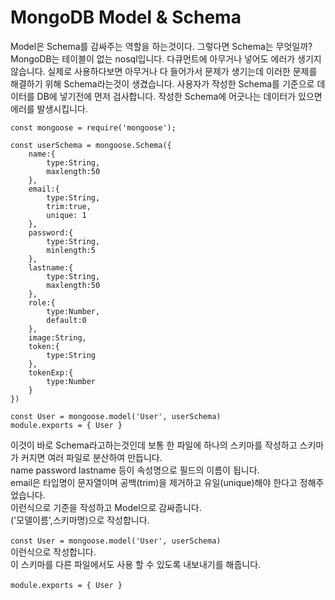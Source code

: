 # MongoDB Model & Schema

Model은 Schema를 감싸주는 역할을 하는것이다.
그렇다면 Schema는 무엇일까?
MongoDB는 테이블이 없는 nosql입니다.
다큐먼트에 아무거나 넣어도 에러가 생기지 않습니다.
실제로 사용하다보면 아무거나 다 들어가서 문제가 생기는데 이러한 문제를 해결하기 위해 Schema라는것이 생겼습니다.
사용자가 작성한 Schema를 기준으로 데이터를 DB에 넣기전에 먼저 검사합니다.
작성한 Schema에 어긋나는 데이터가 있으면 에러를 발생시킵니다.

```
const mongoose = require('mongoose');

const userSchema = mongoose.Schema({
    name:{
        type:String,
        maxlength:50
    },
    email:{
        type:String,
        trim:true,
        unique: 1
    },
    password:{
        type:String,
        minlength:5
    },
    lastname:{
        type:String,
        maxlength:50
    },
    role:{
        type:Number,
        default:0
    },
    image:String,
    token:{
        type:String
    },
    tokenExp:{
        type:Number
    }
})

const User = mongoose.model('User', userSchema)
module.exports = { User }
```
이것이 바로 Schema라고하는것인데 보통 한 파일에 하나의 스키마를 작성하고 스키마가 커지면 여러 파일로 분산하여 만듭니다.</br>
name password lastname 등이 속성명으로 필드의 이름이 됩니다.</br>
email은 타입명이 문자열이며 공백(trim)을 제거하고 유일(unique)해야 한다고 정해주었습니다.</br>
이런식으로 기준을 작성하고 Model으로 감싸줍니다. </br>
('모델이름',스키마명)으로 작성합니다.</br>
</br>
``
const User = mongoose.model('User', userSchema)
``
</br>
이런식으로 작성합니다.</br>
이 스키마를 다른 파일에서도 사용 할 수 있도록 내보내기를 해줍니다.
</br></br>
``
module.exports = { User }
``


